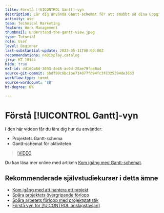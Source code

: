 ```yaml
---
title: Förstå [!UICONTROL Gantt]-vyn
description: Lär dig använda Gantt-schemat för att snabbt se dina uppgifter och projekt på en hög nivå med en överraskande detaljrikedom.
activity: use
team: Technical Marketing
feature: Work Management
thumbnail: understand-the-gantt-view.jpeg
type: Tutorial
role: User
level: Beginner
last-substantial-update: 2023-05-11T00:00:00Z
recommendations: noDisplay,catalog
jira: KT-10144
hide: true
exl-id: dd1d0a8d-3093-4e46-ac0d-20ae79fee8a4
source-git-commit: bbdf99c6bc1be714077fd94fc3f8325394de36b3
workflow-type: tm+mt
source-wordcount: '88'
ht-degree: 0%

---
```


# Förstå [!UICONTROL Gantt]-vyn

I den här videon får du lära dig hur du använder:

* Projektets Gantt-schema
* Gantt-schemat för aktiviteten

>[!VIDEO](https://video.tv.adobe.com/v/3419304/?quality=12&learn=on&enablevpops=1)

Du kan läsa mer online med artikeln [Kom igång med Gantt-schemat](https://experienceleague.adobe.com/docs/workfront/using/manage-work/the-gantt-chart/gantt-chart-overview/get-started-with-gantt.html?lang=en).

## Rekommenderade självstudiekurser i detta ämne

* [Kom igång med att hantera ett projekt](/help/manage-work/projects/getting-started-manage-a-project.md)
* [Spåra projektets övergripande förlopp](/help/manage-work/projects/track-overall-project-progress.md)
* [Spåra arbetets förlopp med projektstatistik](/help/manage-work/projects/track-work-progress-with-project-metrics.md)
* [Förstå vyn för [!UICONTROL anslagstavlan]](/help/manage-work/projects/understand-the-board-view.md)
